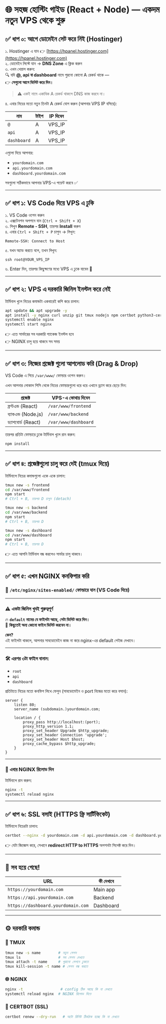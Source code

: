 # 🌐 সহজ হোস্টিং গাইড (React + Node) — একদম নতুন VPS থেকে শুরু

## ✅ ধাপ ০: আগে ডোমেইন সেট করে নিই (Hostinger)

১. Hostinger এ যান 👉 [https://hpanel.hostinger.com](https://hpanel.hostinger.com)  
২. ডোমেইন লিস্টে যান → **DNS Zone** এ ক্লিক করুন  
৩. এখন খেয়াল করুন:  
 🔍 যদি **@, api বা dashboard** নামে পুরনো কোনো A রেকর্ড থাকে —  
 👉 **সেগুলো আগে ডিলিট করে দিন।**

> ⚠️ একই নামে একাধিক A রেকর্ড থাকলে DNS কাজ করবে না।

৪. এবার নিচের মতো নতুন তিনটা A রেকর্ড যোগ করুন (আপনার VPS IP বসিয়ে):

| নাম         | টাইপ | IP দিবেন |
| ----------- | ---- | -------- |
| `@`         | A    | VPS_IP   |
| `api`       | A    | VPS_IP   |
| `dashboard` | A    | VPS_IP   |

এগুলো দিয়ে আপনার:

-   `yourdomain.com`
-   `api.yourdomain.com`
-   `dashboard.yourdomain.com`

সবগুলো সঠিকভাবে আপনার VPS-এ পয়েন্ট করবে ✅

---

## ✅ ধাপ ১: VS Code দিয়ে VPS এ ঢুকি

১. VS Code ওপেন করুন  
২. এক্সটেনশন অপশনে যান (`Ctrl + Shift + X`)  
৩. লিখুন **Remote - SSH**, তারপর **Install** করুন  
৪. এবার `Ctrl + Shift + P` চাপুন → লিখুন:

```
Remote-SSH: Connect to Host
```

৫. যখন অ্যাড করতে বলে, তখন লিখুন:

```
ssh root@YOUR_VPS_IP
```

৬. Enter দিন, তারপর কিছুক্ষণের মধ্যে VPS এ ঢুকে যাবেন 🎉

---

## ✅ ধাপ ২: VPS এ দরকারি জিনিস ইনস্টল করে নেই

টার্মিনাল খুলে নিচের কমান্ডটা একবারেই কপি করে চালান:

```bash
apt update && apt upgrade -y
apt install -y nginx curl unzip git tmux nodejs npm certbot python3-certbot-nginx
systemctl enable nginx
systemctl start nginx
```

👉 এতে সার্ভারের সব দরকারি প্যাকেজ ইনস্টল হবে  
👉 NGINX চালু হয়ে থাকবে সব সময়

---

## ✅ ধাপ ৩: নিজের প্রজেক্ট গুলো আপলোড করি (Drag & Drop)

VS Code এ গিয়ে `/var/www/` ফোল্ডার ওপেন করুন।

এখন আপনার লোকাল পিসি থেকে নিচের ফোল্ডারগুলো ধরে ধরে এখানে ড্র্যাগ করে ছেড়ে দিন:

| প্রজেক্ট            | VPS-এ কোথায় দিবেন    |
| ------------------- | -------------------- |
| ফ্রন্টএন্ড (React)  | `/var/www/frontend`  |
| ব্যাকএন্ড (Node.js) | `/var/www/backend`   |
| ড্যাশবোর্ড (React)  | `/var/www/dashboard` |

তারপর প্রতিটা ফোল্ডারে ঢুকে টার্মিনাল খুলে রান করুন:

```bash
npm install
```

---

## ✅ ধাপ ৪: প্রজেক্টগুলো চালু করে দেই (tmux দিয়ে)

টার্মিনালে নিচের কমান্ডগুলো একে একে চালান:

```bash
tmux new -s frontend
cd /var/www/frontend
npm start
# Ctrl + B, তারপর D চাপুন (detach)

tmux new -s backend
cd /var/www/backend
npm start
# Ctrl + B, তারপর D

tmux new -s dashboard
cd /var/www/dashboard
npm start
# Ctrl + B, তারপর D
```

👉 এতে আপনি টার্মিনাল বন্ধ করলেও সার্ভার চালু থাকবে।

---

## ✅ ধাপ ৫: এখন NGINX কনফিগার করি

### 📁 `/etc/nginx/sites-enabled/` ফোল্ডারে যান (VS Code দিয়ে)

---

### ⚠️ একটা জিনিস খুবই গুরুত্বপূর্ণ

🔥 **`default` নামের যে ফাইলটা আছে, সেটা ডিলিট করে দিন।**  
🛑 **কিছুতেই অন্য কোনো ফাইল ডিলিট করবেন না।**

**কেন?**  
এই ফাইলটা থাকলে, আপনার সাবডোমেইন কাজ না করে nginx-এর default পেইজ দেখাবে।

---

### 🛠 এরপর ৩টা ফাইল বানান:

-   `root`
-   `api`
-   `dashboard`

প্রতিটাতে নিচের মতো কনফিগ লিখে ফেলুন (সাবডোমেইন ও port নিজের মতো করে বসান):

```nginx
server {
    listen 80;
    server_name (subdomain.)yourdomain.com;

    location / {
        proxy_pass http://localhost:(port);
        proxy_http_version 1.1;
        proxy_set_header Upgrade $http_upgrade;
        proxy_set_header Connection 'upgrade';
        proxy_set_header Host $host;
        proxy_cache_bypass $http_upgrade;
    }
}
```

---

### 🔁 এবার NGINX রিলোড দিন

টার্মিনালে রান করুন:

```bash
nginx -t
systemctl reload nginx
```

---

## ✅ ধাপ ৬: SSL বসাই (HTTPS ফ্রি সার্টিফিকেট)

টার্মিনালে নিচেরটা চালান:

```bash
certbot --nginx -d yourdomain.com -d api.yourdomain.com -d dashboard.yourdomain.com
```

👉 যেটা জিজ্ঞেস করে, সেখানে **redirect HTTP to HTTPS** অপশনটা সিলেক্ট করে দিন।

---

## 🎉 সব হয়ে গেছে!

| URL                                | কী দেখাবে |
| ---------------------------------- | --------- |
| `https://yourdomain.com`           | Main app  |
| `https://api.yourdomain.com`       | Backend   |
| `https://dashboard.yourdomain.com` | Dashboard |

---

## ⚙️ দরকারি কমান্ড

### 🧵 TMUX

```bash
tmux new -s name        # নতুন সেশন
tmux ls                 # সব সেশন দেখতে
tmux attach -t name     # পুরানো সেশনে ঢুকতে
tmux kill-session -t name # সেশন বন্ধ করতে
```

### 🌐 NGINX

```bash
nginx -t                 # config ঠিক আছে কি না দেখতে
systemctl reload nginx  # NGINX রিলোড দিতে
```

### 🔐 CERTBOT (SSL)

```bash
certbot renew --dry-run   # অটো রিনিউ ঠিকঠাক হচ্ছে কি না দেখতে
```

